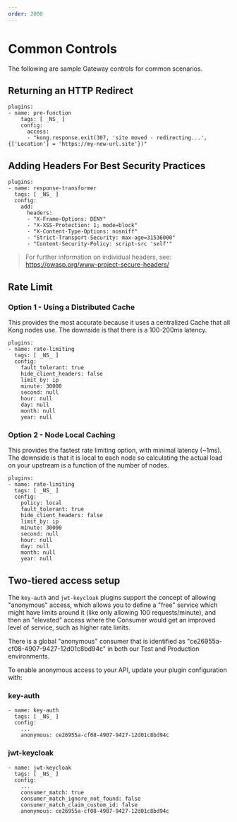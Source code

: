 ```yaml
---
order: 2000
---
```


# Common Controls

The following are sample Gateway controls for common scenarios.

## Returning an HTTP Redirect

```
plugins:
- name: pre-function
    tags: [ _NS_ ]
    config:
      access:
      - "kong.response.exit(307, 'site moved - redirecting...', {['Location'] = 'https://my-new-url.site'})"
```

## Adding Headers For Best Security Practices

```
plugins:
- name: response-transformer
  tags: [ _NS_ ]
  config:
    add:
      headers:
      - "X-Frame-Options: DENY"
      - "X-XSS-Protection: 1; mode=block"
      - "X-Content-Type-Options: nosniff"
      - "Strict-Transport-Security: max-age=31536000"
      - "Content-Security-Policy: script-src 'self'"
```

> For further information on individual headers, see: https://owasp.org/www-project-secure-headers/

## Rate Limit

### Option 1 - Using a Distributed Cache

This provides the most accurate because it uses a centralized Cache that all Kong nodes use. The downside is that there is a 100-200ms latency.

```
plugins:
- name: rate-limiting
  tags: [ _NS_ ]
  config:
    fault_tolerant: true
    hide_client_headers: false
    limit_by: ip
    minute: 30000
    second: null
    hour: null
    day: null
    month: null
    year: null
```

### Option 2 - Node Local Caching

This provides the fastest rate limiting option, with minimal latency (~1ms). The downside is that it is local to each node so calculating the actual load on your upstream is a function of the number of nodes.

```
plugins:
- name: rate-limiting
  tags: [ _NS_ ]
  config:
    policy: local
    fault_tolerant: true
    hide_client_headers: false
    limit_by: ip
    minute: 30000
    second: null
    hour: null
    day: null
    month: null
    year: null
```

## Two-tiered access setup

The `key-auth` and `jwt-keycloak` plugins support the concept of allowing "anonymous" access, which allows you to define a "free" service which might have limits around it (like only allowing 100 requests/minute), and then an "elevated" access where the Consumer would get an improved level of service, such as higher rate limits.

There is a global "anonymous" consumer that is identified as "ce26955a-cf08-4907-9427-12d01c8bd94c" in both our Test and Production environments.

To enable anonymous access to your API, update your plugin configuration with:

### key-auth

```
- name: key-auth
  tags: [ _NS_ ]
  config:
    ...
    anonymous: ce26955a-cf08-4907-9427-12d01c8bd94c
```

### jwt-keycloak

```
- name: jwt-keycloak
  tags: [ _NS_ ]
  config:
    ...
    consumer_match: true
    consumer_match_ignore_not_found: false
    consumer_match_claim_custom_id: false
    anonymous: ce26955a-cf08-4907-9427-12d01c8bd94c
```
